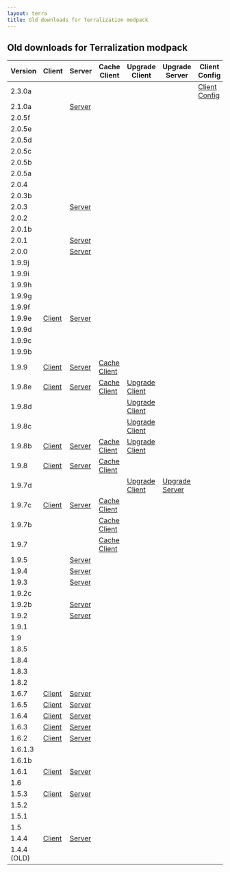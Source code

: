 ```yaml
---
layout: terra
title: Old downloads for Terralization modpack
---
```

## Old downloads for Terralization modpack

| Version     | Client                                                                                                    | Server                                                                                                            | Cache Client                                                                                              | Upgrade Client                                                                                                                         | Upgrade Server                                                                                                                              | Client Config                                                                                                 | Server Config                                                                                                  |
|-------------|-----------------------------------------------------------------------------------------------------------|-------------------------------------------------------------------------------------------------------------------|-----------------------------------------------------------------------------------------------------------|----------------------------------------------------------------------------------------------------------------------------------------|---------------------------------------------------------------------------------------------------------------------------------------------|---------------------------------------------------------------------------------------------------------------|----------------------------------------------------------------------------------------------------------------|
| 2.3.0a      |                                                                                                           |                                                                                                                   |                                                                                                           |                                                                                                                                        |                                                                                                                                             | [Client Config](https://files.thorfusion.xyz/modpack-downloads/client-config/TerralizationModcore-2.3.0a.zip) | [Server Config](https://files.thorfusion.xyz/modpack-downloads/server-config/TerralizationModcore-s2.3.0a.zip) |
| 2.1.0a      |                                                                                                           | [Server](https://files.thorfusion.xyz/modpack-downloads/server/terralization%202.1.0a%20server.zip)               |                                                                                                           |                                                                                                                                        |                                                                                                                                             |                                                                                                               |                                                                                                                |
| 2.0.5f      |                                                                                                           |                                                                                                                   |                                                                                                           |                                                                                                                                        |                                                                                                                                             |                                                                                                               |                                                                                                                |
| 2.0.5e      |                                                                                                           |                                                                                                                   |                                                                                                           |                                                                                                                                        |                                                                                                                                             |                                                                                                               |                                                                                                                |
| 2.0.5d      |                                                                                                           |                                                                                                                   |                                                                                                           |                                                                                                                                        |                                                                                                                                             |                                                                                                               |                                                                                                                |
| 2.0.5c      |                                                                                                           |                                                                                                                   |                                                                                                           |                                                                                                                                        |                                                                                                                                             |                                                                                                               |                                                                                                                |
| 2.0.5b      |                                                                                                           |                                                                                                                   |                                                                                                           |                                                                                                                                        |                                                                                                                                             |                                                                                                               |                                                                                                                |
| 2.0.5a      |                                                                                                           |                                                                                                                   |                                                                                                           |                                                                                                                                        |                                                                                                                                             |                                                                                                               |                                                                                                                |
| 2.0.4       |                                                                                                           |                                                                                                                   |                                                                                                           |                                                                                                                                        |                                                                                                                                             |                                                                                                               |                                                                                                                |
| 2.0.3b      |                                                                                                           |                                                                                                                   |                                                                                                           |                                                                                                                                        |                                                                                                                                             |                                                                                                               |                                                                                                                |
| 2.0.3       |                                                                                                           | [Server](https://files.thorfusion.xyz/modpack-downloads/server/terralization%202.0.3%20-%20server.7z)             |                                                                                                           |                                                                                                                                        |                                                                                                                                             |                                                                                                               |                                                                                                                |
| 2.0.2       |                                                                                                           |                                                                                                                   |                                                                                                           |                                                                                                                                        |                                                                                                                                             |                                                                                                               |                                                                                                                |
| 2.0.1b      |                                                                                                           |                                                                                                                   |                                                                                                           |                                                                                                                                        |                                                                                                                                             |                                                                                                               |                                                                                                                |
| 2.0.1       |                                                                                                           | [Server](https://files.thorfusion.xyz/modpack-downloads/server/terralization%202.0%20and%202.0.1%20-%20server.7z) |                                                                                                           |                                                                                                                                        |                                                                                                                                             |                                                                                                               |                                                                                                                |
| 2.0.0       |                                                                                                           | [Server](https://files.thorfusion.xyz/modpack-downloads/server/terralization%202.0%20and%202.0.1%20-%20server.7z) |                                                                                                           |                                                                                                                                        |                                                                                                                                             |                                                                                                               |                                                                                                                |
| 1.9.9j      |                                                                                                           |                                                                                                                   |                                                                                                           |                                                                                                                                        |                                                                                                                                             |                                                                                                               |                                                                                                                |
| 1.9.9i      |                                                                                                           |                                                                                                                   |                                                                                                           |                                                                                                                                        |                                                                                                                                             |                                                                                                               |                                                                                                                |
| 1.9.9h      |                                                                                                           |                                                                                                                   |                                                                                                           |                                                                                                                                        |                                                                                                                                             |                                                                                                               |                                                                                                                |
| 1.9.9g      |                                                                                                           |                                                                                                                   |                                                                                                           |                                                                                                                                        |                                                                                                                                             |                                                                                                               |                                                                                                                |
| 1.9.9f      |                                                                                                           |                                                                                                                   |                                                                                                           |                                                                                                                                        |                                                                                                                                             |                                                                                                               |                                                                                                                |
| 1.9.9e      | [Client](https://files.thorfusion.xyz/modpack-downloads/client/Terralization%201.9.9e%20Client.zip)       | [Server](https://files.thorfusion.xyz/modpack-downloads/server/Terralization%201.9.9e%20Server.zip)               |                                                                                                           |                                                                                                                                        |                                                                                                                                             |                                                                                                               |                                                                                                                |
| 1.9.9d      |                                                                                                           |                                                                                                                   |                                                                                                           |                                                                                                                                        |                                                                                                                                             |                                                                                                               |                                                                                                                |
| 1.9.9c      |                                                                                                           |                                                                                                                   |                                                                                                           |                                                                                                                                        |                                                                                                                                             |                                                                                                               |                                                                                                                |
| 1.9.9b      |                                                                                                           |                                                                                                                   |                                                                                                           |                                                                                                                                        |                                                                                                                                             |                                                                                                               |                                                                                                                |
| 1.9.9       | [Client](https://files.thorfusion.xyz/modpack-downloads/client/Terralization%201.9.9%20Client.zip)        | [Server](https://files.thorfusion.xyz/modpack-downloads/server/Terralization%201.9.9%20Server.zip)                | [Cache Client](https://files.thorfusion.xyz/modpack-downloads/cache/Terralization%201.9.9%20Cache.zip)    |                                                                                                                                        |                                                                                                                                             |                                                                                                               |                                                                                                                |
| 1.9.8e      | [Client](https://files.thorfusion.xyz/modpack-downloads/client/Terralization%201.9.8e%20Client.zip)       | [Server](https://files.thorfusion.xyz/modpack-downloads/server/Terralization%201.9.8e%20server.zip)               | [Cache Client](https://files.thorfusion.xyz/modpack-downloads/cache/Terralization%201.9.8e%20Cache.zip)   | [Upgrade Client](https://files.thorfusion.xyz/modpack-downloads/upgrade/Terralization%201.9.8e%20Upgrade.zip)                          |                                                                                                                                             |                                                                                                               |                                                                                                                |
| 1.9.8d      |                                                                                                           |                                                                                                                   |                                                                                                           | [Upgrade Client](https://files.thorfusion.xyz/modpack-downloads/upgrade/Terralization%201.9.8d%20Upgrade.zip)                          |                                                                                                                                             |                                                                                                               |                                                                                                                |
| 1.9.8c      |                                                                                                           |                                                                                                                   |                                                                                                           | [Upgrade Client](https://files.thorfusion.xyz/modpack-downloads/upgrade/Terralization%201.9.8c%20Upgrade.zip)                          |                                                                                                                                             |                                                                                                               |                                                                                                                |
| 1.9.8b      | [Client](https://files.thorfusion.xyz/modpack-downloads/client/Terralization%201.9.8b%20client.zip)       | [Server](https://files.thorfusion.xyz/modpack-downloads/server/Terralization%201.9.8b%20server.zip)               | [Cache Client](https://files.thorfusion.xyz/modpack-downloads/cache/Terralization%201.9.8b%20cache.zip)   | [Upgrade Client](https://files.thorfusion.xyz/modpack-downloads/upgrade/Terralization%201.9.8b%20Upgrade.zip)                          |                                                                                                                                             |                                                                                                               |                                                                                                                |
| 1.9.8       | [Client](https://files.thorfusion.xyz/modpack-downloads/client/Terralization%201.9.8%20client.zip)        | [Server](https://files.thorfusion.xyz/modpack-downloads/server/Terralization%201.9.8%20server.zip)                | [Cache Client](https://files.thorfusion.xyz/modpack-downloads/cache/Terralization%201.9.8%20cache.zip)    |                                                                                                                                        |                                                                                                                                             |                                                                                                               |                                                                                                                |
| 1.9.7d      |                                                                                                           |                                                                                                                   |                                                                                                           | [Upgrade Client](https://files.thorfusion.xyz/modpack-downloads/upgrade/Terralization%201.9.7d%20upgrade%20pack%20from%201.9.7c.zip)   | [Upgrade Server](https://files.thorfusion.xyz/modpack-downloads/upgrade-server/Terralization%201.9.7d%20upgrade%20pack%20from%201.9.7c.zip) |                                                                                                               |                                                                                                                |
| 1.9.7c      | [Client](https://files.thorfusion.xyz/modpack-downloads/client/Terralization%201.9.7c%20Game%20files.zip) | [Server](https://files.thorfusion.xyz/modpack-downloads/server/Terralization%201.9.7c%20Server.zip)               | [Cache Client](https://files.thorfusion.xyz/modpack-downloads/cache/Terralization%201.9.7a-c%20Cache.zip) |                                                                                                                                        |                                                                                                                                             |                                                                                                               |                                                                                                                |
| 1.9.7b      |                                                                                                           |                                                                                                                   | [Cache Client](https://files.thorfusion.xyz/modpack-downloads/cache/Terralization%201.9.7a-c%20Cache.zip) |                                                                                                                                        |                                                                                                                                             |                                                                                                               |                                                                                                                |
| 1.9.7       |                                                                                                           |                                                                                                                   | [Cache Client](https://files.thorfusion.xyz/modpack-downloads/cache/Terralization%201.9.7a-c%20Cache.zip) |                                                                                                                                        |                                                                                                                                             |                                                                                                               |                                                                                                                |
| 1.9.5       |                                                                                                           | [Server](https://files.thorfusion.xyz/modpack-downloads/server/Terralization%201.9.5%20Server.zip)                |                                                                                                           |                                                                                                                                        |                                                                                                                                             |                                                                                                               |                                                                                                                |
| 1.9.4       |                                                                                                           | [Server](https://files.thorfusion.xyz/modpack-downloads/server/Terralization%201.9.4%20Server.zip)                |                                                                                                           |                                                                                                                                        |                                                                                                                                             |                                                                                                               |                                                                                                                |
| 1.9.3       |                                                                                                           | [Server](https://files.thorfusion.xyz/modpack-downloads/server/Terralization%201.9.3%20Server.zip)                |                                                                                                           |                                                                                                                                        |                                                                                                                                             |                                                                                                               |                                                                                                                |
| 1.9.2c      |                                                                                                           |                                                                                                                   |                                                                                                           |                                                                                                                                        |                                                                                                                                             |                                                                                                               |                                                                                                                |
| 1.9.2b      |                                                                                                           | [Server](https://files.thorfusion.xyz/modpack-downloads/server/Terralization%201.9.2b%20Server.zip)               |                                                                                                           |                                                                                                                                        |                                                                                                                                             |                                                                                                               |                                                                                                                |
| 1.9.2       |                                                                                                           | [Server](https://files.thorfusion.xyz/modpack-downloads/server/Terralization%201.9.2%20Server.zip)                |                                                                                                           |                                                                                                                                        |                                                                                                                                             |                                                                                                               |                                                                                                                |
| 1.9.1       |                                                                                                           |                                                                                                                   |                                                                                                           |                                                                                                                                        |                                                                                                                                             |                                                                                                               |                                                                                                                |
| 1.9         |                                                                                                           |                                                                                                                   |                                                                                                           |                                                                                                                                        |                                                                                                                                             |                                                                                                               |                                                                                                                |
| 1.8.5       |                                                                                                           |                                                                                                                   |                                                                                                           |                                                                                                                                        |                                                                                                                                             |                                                                                                               |                                                                                                                |
| 1.8.4       |                                                                                                           |                                                                                                                   |                                                                                                           |                                                                                                                                        |                                                                                                                                             |                                                                                                               |                                                                                                                |
| 1.8.3       |                                                                                                           |                                                                                                                   |                                                                                                           |                                                                                                                                        |                                                                                                                                             |                                                                                                               |                                                                                                                |
| 1.8.2       |                                                                                                           |                                                                                                                   |                                                                                                           |                                                                                                                                        |                                                                                                                                             |                                                                                                               |                                                                                                                |
| 1.6.7       | [Client](https://files.thorfusion.xyz/modpack-downloads/client/Terralization%201.6.7.zip)                 | [Server](https://files.thorfusion.xyz/modpack-downloads/server/Terralization%201.6.7%20Server.zip)                |                                                                                                           |                                                                                                                                        |                                                                                                                                             |                                                                                                               |                                                                                                                |
| 1.6.5       | [Client](https://files.thorfusion.xyz/modpack-downloads/client/Terralization%201.6.5.zip)                 | [Server](https://files.thorfusion.xyz/modpack-downloads/server/Terralization%201.6.5%20Server.zip)                |                                                                                                           |                                                                                                                                        |                                                                                                                                             |                                                                                                               |                                                                                                                |
| 1.6.4       | [Client](https://files.thorfusion.xyz/modpack-downloads/client/Terralization%201.6.4.zip)                 | [Server](https://files.thorfusion.xyz/modpack-downloads/server/Terralization%201.6.4%20Server.zip)                |                                                                                                           |                                                                                                                                        |                                                                                                                                             |                                                                                                               |                                                                                                                |
| 1.6.3       | [Client](https://files.thorfusion.xyz/modpack-downloads/client/Terralization%201.6.3.zip)                 | [Server](https://files.thorfusion.xyz/modpack-downloads/server/Terralization%201.6.3%20Server.zip)                |                                                                                                           |                                                                                                                                        |                                                                                                                                             |                                                                                                               |                                                                                                                |
| 1.6.2       | [Client](https://files.thorfusion.xyz/modpack-downloads/client/Terralization%201.6.2.zip)                 | [Server](https://files.thorfusion.xyz/modpack-downloads/server/Terralization%201.6.2%20Server.zip)                |                                                                                                           |                                                                                                                                        |                                                                                                                                             |                                                                                                               |                                                                                                                |
| 1.6.1.3     |                                                                                                           |                                                                                                                   |                                                                                                           |                                                                                                                                        |                                                                                                                                             |                                                                                                               |                                                                                                                |
| 1.6.1b      |                                                                                                           |                                                                                                                   |                                                                                                           |                                                                                                                                        |                                                                                                                                             |                                                                                                               |                                                                                                                |
| 1.6.1       | [Client](https://files.thorfusion.xyz/modpack-downloads/client/Terralization%201.6.1.zip)                 | [Server](https://files.thorfusion.xyz/modpack-downloads/server/Terralization%201.6.1%20Server.zip)                |                                                                                                           |                                                                                                                                        |                                                                                                                                             |                                                                                                               |                                                                                                                |
| 1.6         |                                                                                                           |                                                                                                                   |                                                                                                           |                                                                                                                                        |                                                                                                                                             |                                                                                                               |                                                                                                                |
| 1.5.3       | [Client](https://files.thorfusion.xyz/modpack-downloads/client/Terralization%201.5.3.zip)                 | [Server](https://files.thorfusion.xyz/modpack-downloads/server/Terralization%201.5.3%20Server.zip)                |                                                                                                           |                                                                                                                                        |                                                                                                                                             |                                                                                                               |                                                                                                                |
| 1.5.2       |                                                                                                           |                                                                                                                   |                                                                                                           |                                                                                                                                        |                                                                                                                                             |                                                                                                               |                                                                                                                |
| 1.5.1       |                                                                                                           |                                                                                                                   |                                                                                                           |                                                                                                                                        |                                                                                                                                             |                                                                                                               |                                                                                                                |
| 1.5         |                                                                                                           |                                                                                                                   |                                                                                                           |                                                                                                                                        |                                                                                                                                             |                                                                                                               |                                                                                                                |
| 1.4.4       | [Client](https://files.thorfusion.xyz/modpack-downloads/client/Poldencraft%201.4.4.zip)                   | [Server](https://files.thorfusion.xyz/modpack-downloads/server/Poldencraft%201.4.4%20Server.zip)                  |                                                                                                           |                                                                                                                                        |                                                                                                                                             |                                                                                                               |                                                                                                                |
| 1.4.4 (OLD) |                                                                                                           |                                                                                                                   |                                                                                                           |                                                                                                                                        |                                                                                                                                             |                                                                                                               |                                                                                                                |